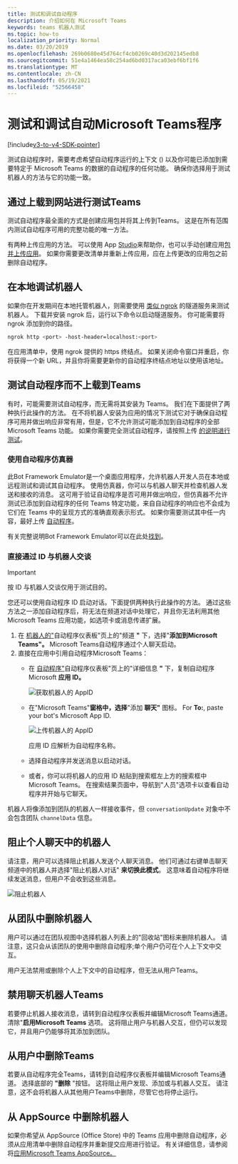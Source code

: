 ```yaml
---
title: 测试和调试自动程序
description: 介绍如何在 Microsoft Teams
keywords: teams 机器人测试
ms.topic: how-to
localization_priority: Normal
ms.date: 03/20/2019
ms.openlocfilehash: 269b0680e45d764cf4cb0269c40d3d202145edb8
ms.sourcegitcommit: 51e4a1464ea58c254ad6bd0317aca03ebf6bf1f6
ms.translationtype: MT
ms.contentlocale: zh-CN
ms.lasthandoff: 05/19/2021
ms.locfileid: "52566458"
---
```

# <a name="test-and-debug-your-microsoft-teams-bot"></a>测试和调试自动Microsoft Teams程序

[!include[v3-to-v4-SDK-pointer](~/includes/v3-to-v4-pointer-bots.md)]

测试自动程序时，需要考虑希望自动程序运行的上下文 () 以及你可能已添加到需要特定于 Microsoft Teams 的数据的自动程序的任何功能。 确保你选择用于测试机器人的方法与它的功能一致。

## <a name="test-by-uploading-to-teams"></a>通过上载到网站进行测试Teams

测试自动程序最全面的方式是创建应用包并将其上传到Teams。 这是在所有范围内测试自动程序可用的完整功能的唯一方法。

有两种上传应用的方法。 可以使用 App [Studio](~/concepts/build-and-test/app-studio-overview.md)来帮助你，也可以手动创建应用[包并](~/concepts/build-and-test/apps-package.md)[上传应用](~/concepts/deploy-and-publish/apps-upload.md)。 如果你需要更改清单并重新上传应用，应在上传更改的应用包之前删除自动[](#deleting-a-bot-from-teams)程序。

## <a name="debug-your-bot-locally"></a>在本地调试机器人

如果你在开发期间在本地托管机器人，则需要使用 [类似 ngrok](https://ngrok.com/) 的隧道服务来测试机器人。 下载并安装 ngrok 后，运行以下命令以启动隧道服务。 你可能需要将 ngrok 添加到你的路径。

```bash
ngrok http <port> -host-header=localhost:<port>
```

在应用清单中，使用 ngrok 提供的 https 终结点。 如果关闭命令窗口并重启，你将获得一个新 URL，并且你将需要更新你的自动程序终结点地址以使用该地址。

## <a name="testing-your-bot-without-uploading-to-teams"></a>测试自动程序而不上载到Teams

有时，可能需要测试自动程序，而无需将其安装为 Teams。 我们在下面提供了两种执行此操作的方法。 在不将机器人安装为应用的情况下测试它对于确保自动程序可用并做出响应非常有用，但是，它不允许测试可能添加到自动程序的全部 Microsoft Teams 功能。 如果你需要完全测试自动程序，请按照上传 [的说明进行测试](#test-by-uploading-to-teams)。

### <a name="use-the-bot-emulator"></a>使用自动程序仿真器

此Bot Framework Emulator是一个桌面应用程序，允许机器人开发人员在本地或远程测试和调试其自动程序。 使用仿真器，你可以与机器人聊天并检查机器人发送和接收的消息。 这可用于验证自动程序是否可用并做出响应，但仿真器不允许测试已添加到自动程序的任何 Teams 特定功能，来自自动程序的响应也不会成为它们在 Teams 中的呈现方式的准确直观表示形式。 如果你需要测试其中任一内容，最好上传 [自动程序](#test-by-uploading-to-teams)。

有关完整说明Bot Framework Emulator可以在此处[找到](/azure/bot-service/bot-service-debug-emulator?view=azure-bot-service-4.0&preserve-view=true)。

### <a name="talk-to-your-bot-directly-by-id"></a>直接通过 ID 与机器人交谈

>[!Important]
>按 ID 与机器人交谈仅用于测试目的。

您还可以使用自动程序 ID 启动对话。下面提供两种执行此操作的方法。 通过这些方法之一添加自动程序后，将无法在频道对话中处理它，并且你无法利用其他 Microsoft Teams 应用功能，如选项卡或消息传递扩展。

1. 在 [机器人的"](https://dev.botframework.com/bots)自动程序仪表板"页上的"频道 **"** 下，选择"**添加到Microsoft Teams"。** Microsoft Teams自动程序通过个人聊天启动。
2. 直接在应用中引用自动程序Microsoft Teams：
   * 在 [自动程序"](https://dev.botframework.com/bots)自动程序仪表板"页上的"详细信息 **"** 下，复制自动程序 Microsoft **应用 ID。**
  
     ![获取机器人的 AppID](~/assets/images/bots_appid_botframework.png)
  
   * 在"Microsoft Teams"**窗格中，选择**"添加 **聊天"** 图标。 For **To:**, paste your bot's Microsoft App ID.
  
     ![上传机器人的 AppID](~/assets/images/bots_uploading.png)

     应用 ID 应解析为自动程序名称。

   * 选择自动程序并发送消息以启动对话。
   * 或者，你可以将机器人的应用 ID 粘贴到搜索框左上方的搜索框中Microsoft Teams。 在搜索结果页面中，导航到"人员"选项卡以查看自动程序并开始与它聊天。

机器人将像添加到团队的机器人一样接收事件，但 `conversationUpdate` 对象中不会包含团队 `channelData` 信息。

## <a name="blocking-a-bot-in-personal-chat"></a>阻止个人聊天中的机器人

请注意，用户可以选择阻止机器人发送个人聊天消息。 他们可通过右键单击聊天频道中的机器人并选择"阻止机器人对话" **来切换此模式**。 这意味着自动程序将继续发送消息，但用户不会收到这些消息。

![阻止机器人](~/assets/images/bots/botdisable.png)

## <a name="removing-a-bot-from-a-team"></a>从团队中删除机器人

用户可以通过在团队视图中选择机器人列表上的"回收站"图标来删除机器人。 请注意，这只会从该团队的使用中删除自动程序;单个用户仍可在个人上下文中交互。

用户无法禁用或删除个人上下文中的自动程序，但无法从用户Teams。

## <a name="disabling-a-bot-in-teams"></a>禁用聊天机器人Teams

若要停止机器人接收消息，请转到自动程序仪表板并编辑Microsoft Teams通道。 清除"**启用Microsoft Teams** 选项。 这将阻止用户与机器人交互，但仍可以发现它，并且用户仍能够将其添加到团队。

## <a name="deleting-a-bot-from-teams"></a>从用户中删除Teams

若要从自动程序完全Teams，请转到自动程序仪表板并编辑Microsoft Teams通道。 选择底部的 **"删除** "按钮。 这将阻止用户发现、添加或与机器人交互。 请注意，这不会将机器人从其他用户Teams中删除，尽管它也将停止运行。

## <a name="removing-your-bot-from-appsource"></a>从 AppSource 中删除机器人

如果你希望从 AppSource (Office Store) 中的 Teams 应用中删除自动程序，必须从应用清单中删除自动程序并重新提交应用进行验证。 有关详细信息，请参阅将[应用Microsoft Teams AppSource。](~/concepts/deploy-and-publish/apps-publish.md)
